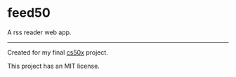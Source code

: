 # feed50
A rss reader web app.

---  
Created for my final [cs50x](https://www.google.co.uk/url?sa=t&rct=j&q=&esrc=s&source=web&cd=1&cad=rja&uact=8&ved=0ahUKEwiH1vHN0NjTAhXkJ8AKHZgWC6gQFggtMAA&url=https%3A%2F%2Fwww.edx.org%2Fcourse%2Fintroduction-computer-science-harvardx-cs50x&usg=AFQjCNEw8VS5m86U3R5WFUMDW7CpqJzK1g) project.


This project has an MIT license.
